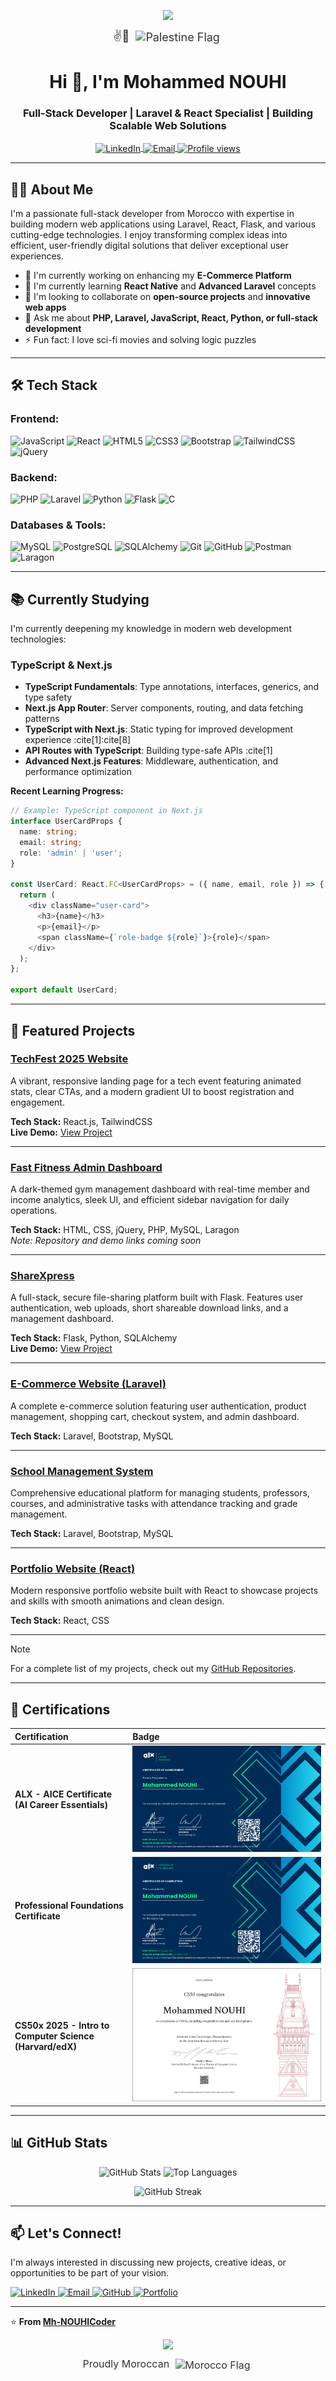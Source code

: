 <p align="center" style="width: 100% ;">
  <img src="https://capsule-render.vercel.app/api?type=waving&color=0:000000,25:FFFFFF,50:007A3D,100:CE1126&height=120&section=header&animation=fadeIn&fontSize=30&fontColor=ffffff&text=Mohammed%20NOUHI" />
  <br>
  <span style="font-size: 18px; color: #333; margin-top: 10px; display: inline-block;">
    ✌🔻
    <img src="https://flagcdn.com/w40/ps.png" alt="Palestine Flag" width="30" style="vertical-align: middle; margin: 0 5px;">
  </span>
</p>
<h1 align="center">Hi 👋, I'm Mohammed NOUHI</h1>
<h3 align="center">Full-Stack Developer | Laravel & React Specialist | Building Scalable Web Solutions</h3>

<p align="center">
  <a href="https://www.linkedin.com/in/mohammednouhi/" target="blank">
    <img align="center" src="https://img.shields.io/badge/LinkedIn-0077B5?style=for-the-badge&logo=linkedin&logoColor=white" alt="LinkedIn" />
  </a>
  <a href="mailto:mailto:mohammednouhi.official@gmail.com">
    <img align="center" src="https://img.shields.io/badge/Gmail-D14836?style=for-the-badge&logo=gmail&logoColor=white" alt="Email" />
  </a>
  <a href="https://github.com/Mh-NOUHICoder">
    <img align="center" src="https://komarev.com/ghpvc/?username=Mh-NOUHICoder&color=blueviolet&style=for-the-badge" alt="Profile views" />
  </a>
</p>

---

## 👨‍💻 About Me

I'm a passionate full-stack developer from Morocco with expertise in building modern web applications using Laravel, React, Flask, and various cutting-edge technologies. I enjoy transforming complex ideas into efficient, user-friendly digital solutions that deliver exceptional user experiences.

- 🔭 I'm currently working on enhancing my **E-Commerce Platform**
- 🌱 I'm currently learning **React Native** and **Advanced Laravel** concepts
- 👯 I'm looking to collaborate on **open-source projects** and **innovative web apps**
- 💬 Ask me about **PHP, Laravel, JavaScript, React, Python, or full-stack development**
- ⚡ Fun fact: I love sci-fi movies and solving logic puzzles

---

## 🛠️ Tech Stack

### Frontend:
![JavaScript](https://img.shields.io/badge/JavaScript-F7DF1E?style=for-the-badge&logo=javascript&logoColor=black)
![React](https://img.shields.io/badge/React-20232A?style=for-the-badge&logo=react&logoColor=61DAFB)
![HTML5](https://img.shields.io/badge/HTML5-E34F26?style=for-the-badge&logo=html5&logoColor=white)
![CSS3](https://img.shields.io/badge/CSS3-1572B6?style=for-the-badge&logo=css3&logoColor=white)
![Bootstrap](https://img.shields.io/badge/Bootstrap-563D7C?style=for-the-badge&logo=bootstrap&logoColor=white)
![TailwindCSS](https://img.shields.io/badge/Tailwind_CSS-38B2AC?style=for-the-badge&logo=tailwind-css&logoColor=white)
![jQuery](https://img.shields.io/badge/jQuery-0769AD?style=for-the-badge&logo=jquery&logoColor=white)

### Backend:
![PHP](https://img.shields.io/badge/PHP-777BB4?style=for-the-badge&logo=php&logoColor=white)
![Laravel](https://img.shields.io/badge/Laravel-FF2D20?style=for-the-badge&logo=laravel&logoColor=white)
![Python](https://img.shields.io/badge/Python-3776AB?style=for-the-badge&logo=python&logoColor=white)
![Flask](https://img.shields.io/badge/Flask-000000?style=for-the-badge&logo=flask&logoColor=white)
![C](https://img.shields.io/badge/C-00599C?style=for-the-badge&logo=c&logoColor=white)

### Databases & Tools:
![MySQL](https://img.shields.io/badge/MySQL-005C84?style=for-the-badge&logo=mysql&logoColor=white)
![PostgreSQL](https://img.shields.io/badge/PostgreSQL-316192?style=for-the-badge&logo=postgresql&logoColor=white)
![SQLAlchemy](https://img.shields.io/badge/SQLAlchemy-100000?style=for-the-badge&logo=sqlalchemy&logoColor=white)
![Git](https://img.shields.io/badge/Git-F05032?style=for-the-badge&logo=git&logoColor=white)
![GitHub](https://img.shields.io/badge/GitHub-100000?style=for-the-badge&logo=github&logoColor=white)
![Postman](https://img.shields.io/badge/Postman-FF6C37?style=for-the-badge&logo=postman&logoColor=white)
![Laragon](https://img.shields.io/badge/Laragon-0E83CD?style=for-the-badge&logo=laragon&logoColor=white)

---
## 📚 Currently Studying

I'm currently deepening my knowledge in modern web development technologies:

### TypeScript & Next.js
- **TypeScript Fundamentals**: Type annotations, interfaces, generics, and type safety
- **Next.js App Router**: Server components, routing, and data fetching patterns
- **TypeScript with Next.js**: Static typing for improved development experience :cite[1]:cite[8]
- **API Routes with TypeScript**: Building type-safe APIs :cite[1]
- **Advanced Next.js Features**: Middleware, authentication, and performance optimization

**Recent Learning Progress:**
```typescript
// Example: TypeScript component in Next.js
interface UserCardProps {
  name: string;
  email: string;
  role: 'admin' | 'user';
}

const UserCard: React.FC<UserCardProps> = ({ name, email, role }) => {
  return (
    <div className="user-card">
      <h3>{name}</h3>
      <p>{email}</p>
      <span className={`role-badge ${role}`}>{role}</span>
    </div>
  );
};

export default UserCard;
```
---

## 🚀 Featured Projects

### [TechFest 2025 Website](https://github.com/Mh-NOUHICoder/Techfest_landing_page)
A vibrant, responsive landing page for a tech event featuring animated stats, clear CTAs, and a modern gradient UI to boost registration and engagement.

**Tech Stack:** React.js, TailwindCSS  
**Live Demo:** [View Project](https://techfest-landing-page-navy.vercel.app/)

---

### [Fast Fitness Admin Dashboard](https://github.com/Mh-NOUHICoder/)
A dark-themed gym management dashboard with real-time member and income analytics, sleek UI, and efficient sidebar navigation for daily operations.

**Tech Stack:** HTML, CSS, jQuery, PHP, MySQL, Laragon  
*Note: Repository and demo links coming soon*

---

### [ShareXpress](https://github.com/Mh-NOUHICoder/ShareXpress)
A full-stack, secure file-sharing platform built with Flask. Features user authentication, web uploads, short shareable download links, and a management dashboard.

**Tech Stack:** Flask, Python, SQLAlchemy  
**Live Demo:** [View Project](https://mhcoder.pythonanywhere.com/)

---

### [E-Commerce Website (Laravel)](https://github.com/Mh-NOUHICoder/E-commerce-Website-Laravel)
A complete e-commerce solution featuring user authentication, product management, shopping cart, checkout system, and admin dashboard.

**Tech Stack:** Laravel, Bootstrap, MySQL

---

### [School Management System](https://github.com/Mh-NOUHICoder/School-Management-System-Laravel)
Comprehensive educational platform for managing students, professors, courses, and administrative tasks with attendance tracking and grade management.

**Tech Stack:** Laravel, Bootstrap, MySQL

---

### [Portfolio Website (React)](https://github.com/Mh-NOUHICoder/Portfolio-Website-React)
Modern responsive portfolio website built with React to showcase projects and skills with smooth animations and clean design.

**Tech Stack:** React, CSS

---

> [!NOTE]
> For a complete list of my projects, check out my [GitHub Repositories](https://github.com/Mh-NOUHICoder?tab=repositories).

---

## 📜 Certifications

| Certification | Badge |
| :--- | :--- |
| **ALX - AICE Certificate (AI Career Essentials)** | [![ALX AICE Certificate](https://github.com/Mh-NOUHICoder/Certifications/raw/main/Alx-aice-ai-career-essentials-certificate.png)](https://github.com/Mh-NOUHICoder/Certifications/raw/main/Alx-aice-ai-career-essentials-certificate.png) |
| **Professional Foundations Certificate** | [![Professional Foundations Certificate](https://github.com/Mh-NOUHICoder/Certifications/raw/main/Professional-foundations-certificate-mohammed-nouhi.png)](https://github.com/Mh-NOUHICoder/Certifications/raw/main/Professional-foundations-certificate-mohammed-nouhi.png) |
| **CS50x 2025 - Intro to Computer Science (Harvard/edX)** | [![CS50x 2025 Certificate](https://github.com/Mh-NOUHICoder/Certifications/raw/main/CS50x.png)](https://github.com/Mh-NOUHICoder/Certifications/raw/main/CS50x.png) |

---

## 📊 GitHub Stats

<p align="center">
  <img src="https://github-readme-stats.vercel.app/api?username=Mh-NOUHICoder&show_icons=true&theme=radical" alt="GitHub Stats" height="150" />
  <img src="https://github-readme-stats.vercel.app/api/top-langs/?username=Mh-NOUHICoder&layout=compact&theme=radical" alt="Top Languages" height="150" />
</p>

<p align="center">
  <img src="https://github-readme-streak-stats.herokuapp.com/?user=Mh-NOUHICoder&theme=radical" alt="GitHub Streak" />
</p>

---

## 📫 Let's Connect!

I'm always interested in discussing new projects, creative ideas, or opportunities to be part of your vision.

<p align="left">
  <a href="https://www.linkedin.com/in/mohammednouhi/" target="blank">
    <img src="https://img.shields.io/badge/LinkedIn-0077B5?style=for-the-badge&logo=linkedin&logoColor=white" alt="LinkedIn" />
  </a>
  <a href="mailto:mailto:mohammednouhi.official@gmail.com">
    <img src="https://img.shields.io/badge/Gmail-D14836?style=for-the-badge&logo=gmail&logoColor=white" alt="Email" />
  </a>
  <a href="https://github.com/Mh-NOUHICoder">
    <img src="https://img.shields.io/badge/GitHub-100000?style=for-the-badge&logo=github&logoColor=white" alt="GitHub" />
  </a>
  <a href="https://mhnouhi.wuaze.com">
    <img src="https://img.shields.io/badge/Portfolio-000000?style=for-the-badge&logo=about.me&logoColor=white" alt="Portfolio" />
  </a>
</p>

---

⭐ **From [Mh-NOUHICoder](https://github.com/Mh-NOUHICoder)**

<p align="center"> <!-- Moroccan Flag Wave at Bottom --> <img src="https://capsule-render.vercel.app/api?type=waving&color=0:C1272D,100:006233&height=100&section=footer&animation=fadeIn&text=Thank%20You%20For%20Visiting!&fontColor=ffffff" /> <br> <span style="font-size: 16px; color: #333; margin-top: 10px; display: inline-block;"> Proudly Moroccan <img src="https://flagcdn.com/w40/ma.png" alt="Morocco Flag" width="30" style="vertical-align: middle; margin: 0 5px;">  </span> </p>
